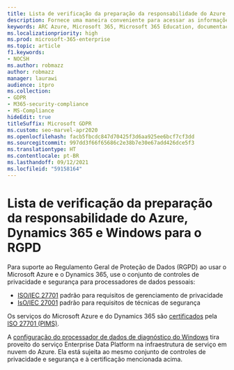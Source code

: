 ```yaml
---
title: Lista de verificação da preparação da responsabilidade do Azure, Dynamics 365 e Windows para o RGPD
description: Fornece uma maneira conveniente para acessar as informações de que talvez você precise para dar suporte ao RGPD ao usar o Microsoft Azure.
keywords: ARC Azure, Microsoft 365, Microsoft 365 Education, documentação do Microsoft 365, RGPD
ms.localizationpriority: high
ms.prod: microsoft-365-enterprise
ms.topic: article
f1.keywords:
- NOCSH
ms.author: robmazz
author: robmazz
manager: laurawi
audience: itpro
ms.collection:
- GDPR
- M365-security-compliance
- MS-Compliance
hideEdit: true
titleSuffix: Microsoft GDPR
ms.custom: seo-marvel-apr2020
ms.openlocfilehash: facb5fbcdc847d70425f3d6aa925ee6bcf7cf3dd
ms.sourcegitcommit: 997dd3f66f65686c2e38b7e30e67add426dce5f3
ms.translationtype: HT
ms.contentlocale: pt-BR
ms.lasthandoff: 09/12/2021
ms.locfileid: "59158164"
---
```

# <a name="azure-dynamics-365-and-windows-accountability-readiness-checklist-for-the-gdpr"></a>Lista de verificação da preparação da responsabilidade do Azure, Dynamics 365 e Windows para o RGPD

Para suporte ao Regulamento Geral de Proteção de Dados (RGPD) ao usar o Microsoft Azure e o Dynamics 365, use o conjunto de controles de privacidade e segurança para processadores de dados pessoais:

- [ISO/IEC 27701](https://www.iso.org/standard/71670.html) padrão para requisitos de gerenciamento de privacidade
- [IsO/IEC 27001](https://www.iso.org/standard/54534.html) padrão para requisitos de técnicas de segurança

Os serviços do Microsoft Azure e do Dynamics 365 são [certificados](https://servicetrust.microsoft.com/ViewPage/MSComplianceGuideV3?command=Download&downloadType=Document&downloadId=00af6c3e-7f3e-4e0d-8b0e-79f45ef2cef1&tab=7027ead0-3d6b-11e9-b9e1-290b1eb4cdeb&docTab=7027ead0-3d6b-11e9-b9e1-290b1eb4cdeb_ISO_Reports) pela [ISO 27701 (PIMS)](offering-iso-27701.md).

A [configuração do processador de dados de diagnóstico do Windows](/windows/privacy/configure-windows-diagnostic-data-in-your-organization) tira proveito do serviço Enterprise Data Platform na infraestrutura de serviço em nuvem do Azure.  Ela está sujeita ao mesmo conjunto de controles de privacidade e segurança e à certificação mencionada acima.
